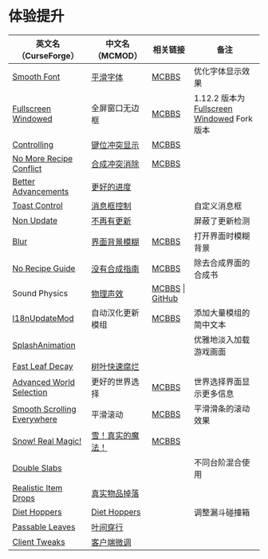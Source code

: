 # 体验提升

| 英文名（CurseForge）                                                                                    | 中文名（MCMOD）                                          | 相关链接                                                                                                     | 备注                                                                                                                                     |
| ------------------------------------------------------------------------------------------------------- | -------------------------------------------------------- | ------------------------------------------------------------------------------------------------------------ | ---------------------------------------------------------------------------------------------------------------------------------------- |
| [Smooth Font](https://www.curseforge.com/minecraft/mc-mods/smooth-font)                                 | [平滑字体](https://www.mcmod.cn/class/1086.html)         | [MCBBS](https://www.mcbbs.net/thread-781290-1-1.html)                                                        | 优化字体显示效果                                                                                                                         |
| [Fullscreen Windowed](https://www.curseforge.com/minecraft/mc-mods/borderless-mining)                   | 全屏窗口无边框                                           | [MCBBS](https://www.mcbbs.net/thread-678406-1-1.html)                                                        | 1.12.2 版本为 [Fullscreen Windowed](https://www.curseforge.com/minecraft/mc-mods/fullscreen-windowed-borderless-for-minecraft) Fork 版本 |
| [Controlling](https://www.curseforge.com/minecraft/mc-mods/controlling)                                 | [键位冲突显示](https://www.mcmod.cn/class/1191.html)     | [MCBBS](https://www.mcbbs.net/thread-713187-1-1.html)                                                        |                                                                                                                                          |
| [No More Recipe Conflict](https://www.curseforge.com/minecraft/mc-mods/stimmedcow-nomorerecipeconflict) | [合成冲突消除](https://www.mcmod.cn/class/630.html)      | [MCBBS](https://www.mcbbs.net/thread-705241-1-1.html)                                                        |                                                                                                                                          |
| [Better Advancements](https://www.curseforge.com/minecraft/mc-mods/better-advancements)                 | [更好的进度](https://www.mcmod.cn/class/1530.html)       |                                                                                                              |                                                                                                                                          |
| [Toast Control](https://www.curseforge.com/minecraft/mc-mods/toast-control)                             | [消息框控制](https://www.mcmod.cn/class/1758.html)       |                                                                                                              | 自定义消息框                                                                                                                             |
| [Non Update](https://www.curseforge.com/minecraft/mc-mods/non-update)                                   | [不再有更新](https://www.mcmod.cn/class/532.html)        |                                                                                                              | 屏蔽了更新检测                                                                                                                           |
| [Blur](https://www.curseforge.com/minecraft/mc-mods/blur)                                               | [界面背景模糊](https://www.mcmod.cn/class/1172.html)     | [MCBBS](https://www.mcbbs.net/thread-726442-1-1.html)                                                        | 打开界面时模糊背景                                                                                                                       |
| [No Recipe Guide](https://www.curseforge.com/minecraft/mc-mods/no-recipe-guide)                         | [没有合成指南](https://www.mcmod.cn/class/1239.html)     | [MCBBS](https://www.mcbbs.net/thread-811530-1-1.html)                                                        | 除去合成界面的合成书                                                                                                                     |
| Sound Physics                                                                                           | [物理声效](https://www.mcmod.cn/class/1406.html)         | [MCBBS](https://www.mcbbs.net/thread-676189-1-1.html) \| [GitHub](https://github.com/djpadbit/Sound-Physics) |                                                                                                                                          |
| [I18nUpdateMod](https://www.curseforge.com/minecraft/mc-mods/i18nupdatemod)                             | 自动汉化更新模组                                         | [MCBBS](https://www.mcbbs.net/thread-805273-1-1.html)                                                        | 添加大量模组的简中文本                                                                                                                   |
| [SplashAnimation](https://www.curseforge.com/minecraft/mc-mods/splashanimation)                         |                                                          |                                                                                                              | 优雅地淡入加载游戏画面                                                                                                                   |
| [Fast Leaf Decay](https://www.curseforge.com/minecraft/mc-mods/fast-leaf-decay)                         | [树叶快速腐烂](https://www.mcmod.cn/class/1173.html)     |                                                                                                              |                                                                                                                                          |
| [Advanced World Selection](https://www.curseforge.com/minecraft/mc-mods/advanced-world-selection)       | 更好的世界选择                                           | [MCBBS](https://www.mcbbs.net/thread-597501-1-1.html)                                                        | 世界选择界面显示更多信息                                                                                                                 |
| [Smooth Scrolling Everywhere](https://www.curseforge.com/minecraft/mc-mods/smooth-scrolling-everywhere) | 平滑滚动                                                 | [MCBBS](https://www.mcbbs.net/thread-885835-1-1.html)                                                        | 平滑滑条的滚动效果                                                                                                                       |
| [Snow! Real Magic!](https://www.curseforge.com/minecraft/mc-mods/snow-real-magic)                       | [雪！真实的魔法！](https://www.mcmod.cn/class/2106.html) | [MCBBS](https://www.mcbbs.net/thread-871191-1-11.html)                                                       |                                                                                                                                          |
| [Double Slabs](https://www.curseforge.com/minecraft/mc-mods/double-slabs)                               |                                                          |                                                                                                              | 不同台阶混合使用                                                                                                                         |
| [Realistic Item Drops](https://www.curseforge.com/minecraft/mc-mods/realistic-item-drops)               | [真实物品掉落](https://www.mcmod.cn/class/1189.html)     |                                                                                                              |                                                                                                                                          |
| [Diet Hoppers](https://www.curseforge.com/minecraft/mc-mods/diet-hoppers)                               | [Diet Hoppers](https://www.mcmod.cn/class/1514.html)     |                                                                                                              | 调整漏斗碰撞箱                                                                                                                           |
| [Passable Leaves](https://www.curseforge.com/minecraft/mc-mods/passable-leaves)                         | [叶间穿行](https://www.mcmod.cn/class/1464.html)         |                                                                                                              |                                                                                                                                          |
| [Client Tweaks](https://www.curseforge.com/minecraft/mc-mods/client-tweaks)                             | [客户端微调](https://www.mcmod.cn/class/2012.html)       |                                                                                                              |                                                                                                                                          |
